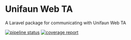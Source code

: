# Unifaun Web TA
A Laravel package for communicating with Unifaun Web TA

[![pipeline status](https://gitlab.com/infab/unifaun-web-ta/badges/master/pipeline.svg)](https://gitlab.com/infab/unifaun-web-ta/commits/master)
[![coverage report](https://gitlab.com/infab/unifaun-web-ta/badges/master/coverage.svg)](https://gitlab.com/infab/unifaun-web-ta/commits/master)